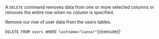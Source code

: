 A `DELETE` command removes data from one or more selected columns or removes the entire row when no column is specified.

Remove our row of user data from the users tables.

`DELETE FROM users WHERE lastname="Caesar"`{{execute}}
